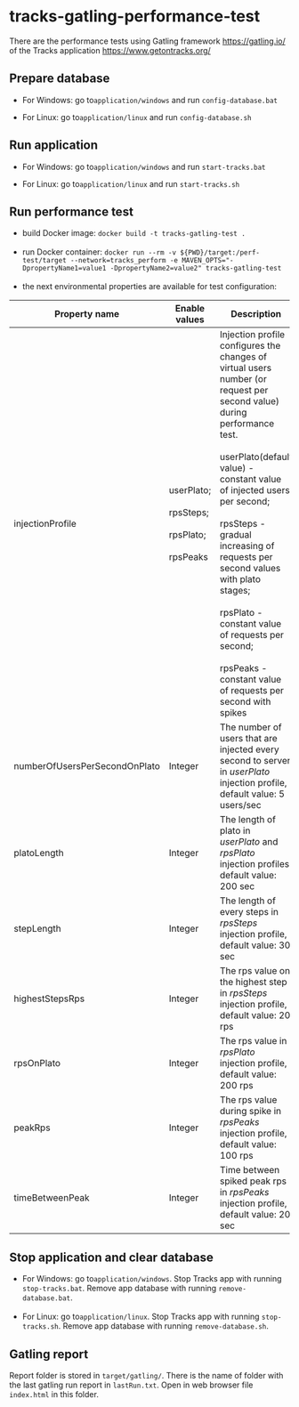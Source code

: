 # tracks-gatling-performance-test

There are the performance tests using Gatling framework https://gatling.io/ of the Tracks application 
https://www.getontracks.org/

## Prepare database
- For Windows: go to`application/windows` and run `config-database.bat`


- For Linux: go to`application/linux` and run `config-database.sh`

## Run application
- For Windows: go to`application/windows` and run `start-tracks.bat`


- For Linux: go to`application/linux` and run `start-tracks.sh`

## Run performance test

- build Docker image: ```docker build -t tracks-gatling-test .```<br><br>
- run Docker container: ```docker run --rm -v ${PWD}/target:/perf-test/target --network=tracks_perform -e MAVEN_OPTS="-DpropertyName1=value1 -DpropertyName2=value2" tracks-gatling-test```<br><br>
- the next environmental properties are available for test configuration:<br>

| Property name                   | Enable values                                                | Description                                                                                                                                                                                                                                                                                                                                                                                                               |
|---------------------------------|--------------------------------------------------------------|---------------------------------------------------------------------------------------------------------------------------------------------------------------------------------------------------------------------------------------------------------------------------------------------------------------------------------------------------------------------------------------------------------------------------|
| injectionProfile                | userPlato;<br><br>rpsSteps;<br><br>rpsPlato;<br><br>rpsPeaks | Injection profile configures the changes of virtual users number (or request per second value) during performance test.<br><br>userPlato(default value) - constant value of injected users per second;<br><br>rpsSteps - gradual increasing of requests per second values with plato stages;<br><br>rpsPlato - constant value of requests per second;<br><br>rpsPeaks - constant value of requests per second with spikes |
| numberOfUsersPerSecondOnPlato   | Integer                                                      | The number of users that are injected every second to server in *userPlato* injection profile, default value: 5 users/sec                                                                                                                                                                                                                                                                                                 |
| platoLength                     | Integer                                                      | The length of plato in *userPlato* and *rpsPlato* injection profiles, default value: 200 sec                                                                                                                                                                                                                                                                                                                              |
| stepLength                      | Integer                                                      | The length of every steps in *rpsSteps* injection profile, default value: 30 sec                                                                                                                                                                                                                                                                                                                                          |
| highestStepsRps                 | Integer                                                      | The rps value on the highest step in *rpsSteps* injection profile, default value: 20 rps                                                                                                                                                                                                                                                                                                                                  |
| rpsOnPlato                      | Integer                                                      | The rps value in *rpsPlato* injection profile, default value: 200 rps                                                                                                                                                                                                                                                                                                                                                     |
| peakRps                         | Integer                                                      | The rps value during spike in *rpsPeaks* injection profile, default value: 100 rps                                                                                                                                                                                                                                                                                                                                        |
| timeBetweenPeak                 | Integer                                                      | Time between spiked peak rps in *rpsPeaks* injection profile, default value: 20 sec                                                                                                                                                                                                                                                                                                                                       | 

## Stop application and clear database
- For Windows: go to`application/windows`. Stop Tracks app with running `stop-tracks.bat`. 
Remove app database with running `remove-database.bat`.<br><br>
- For Linux: go to`application/linux`. Stop Tracks app with running `stop-tracks.sh`. 
Remove app database with running `remove-database.sh`.

## Gatling report

Report folder is stored in `target/gatling/`. There is the name of folder with the last gatling
run report in `lastRun.txt`. Open in web browser file `index.html` in this folder.
